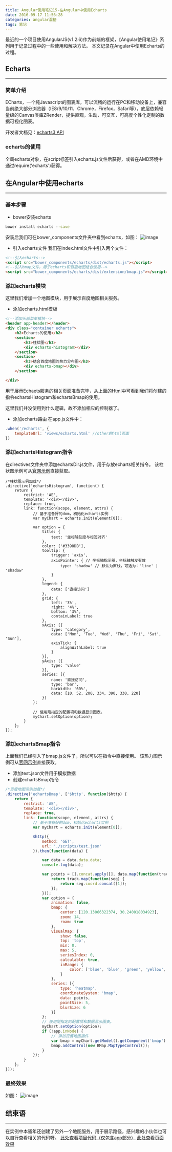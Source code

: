 ```yaml
---
title: Angular使用笔记15-在Angular中使用Echarts
date: 2016-09-17 11:56:28
categories: angular混搭
tags: 笔记
---
```

最近的一个项目使用AngularJS(v1.2.6)作为前端的框架，《Angular使用笔记》系列用于记录过程中的一些使用和解决方法。
本文记录在Angular中使用Echarts的过程。
<!--more-->

## Echarts
-----
### 简单介绍
ECharts，一个纯Javascript的图表库，可以流畅的运行在PC和移动设备上，兼容当前绝大部分浏览器（IE8/9/10/11，Chrome，Firefox，Safari等），底层依赖轻量级的Canvas类库ZRender，提供直观，生动，可交互，可高度个性化定制的数据可视化图表。

开发者文档见：[echarts3 API](http://echarts.baidu.com/api.html#echarts)

### echarts的使用
全局echarts对象，在script标签引入echarts.js文件后获得，或者在AMD环境中通过require('echarts')获得。

## 在Angular中使用echarts
-----
### 基本步骤
- bower安装echarts

``` cmd
bower install echarts --save
```

安装后我们可在bower_components文件夹中看到echarts，如图：
![image](https://github-imglib-1255459943.cos.ap-chengdu.myqcloud.com/E400.tmp.png)

- 引入echarts文件
我们在index.html文件中引入两个文件：

``` html
<!--引入echarts-->
<script src="bower_components/echarts/dist/echarts.js"></script>
<!--引入bmap文件，用于echarts和百度地图结合使用-->
<script src="bower_components/echarts/dist/extension/bmap.js"></script>
```

### 添加echarts模块
这里我们增加一个地图模块，用于展示百度地图相关服务。

- 添加echarts.html模板

``` html
<!--添加头部菜单模块-->
<header app-header></header>
<div class="container echarts">
	<h2>Echarts的使用</h2>
	<section>
		<h3>柱状图</h3>
		<div echarts-histogram></div>
	</section>
	<section>
		<h3>结合百度地图的热力分布图</h3>
		<div echarts-bmap></div>
	</section>

</div>
```

用于展示Echaets服务的相关页面准备完毕，从上面的Html中可看到我们将创建的指令echartsHistogram和echartsBmap的使用。

这里我们并没使用到什么逻辑，故不添加相应的控制器了。

- 添加echarts路由
在app.js文件中：

``` javascript
.when('/echarts', {
	templateUrl: 'views/echarts.html' //other的html页面
})
```

### 添加echartsHistogram指令
在directives文件夹中添加echartsDir.js文件，用于存放echarts相关指令。
该柱状图示例可从[官网示例](http://echarts.baidu.com/demo.html#bar-tick-align)直接获取。
``` javascrpit
/*柱状图示例加载*/
.directive('echartsHistogram', function() {
    return {
        restrict: 'AE',
        template: '<div></div>',
        replace: true,
        link: function(scope, element, attrs) {
            // 基于准备好的dom，初始化echarts实例
            var myChart = echarts.init(element[0]);

            var option = {
                title: {
                    text: '坐标轴刻度与标签对齐'
                },
                color: ['#3398DB'],
                tooltip: {
                    trigger: 'axis',
                    axisPointer: { // 坐标轴指示器，坐标轴触发有效
                        type: 'shadow' // 默认为直线，可选为：'line' | 'shadow'
                    }
                },
                legend: {
                    data: ['直接访问']
                },
                grid: {
                    left: '3%',
                    right: '4%',
                    bottom: '3%',
                    containLabel: true
                },
                xAxis: [{
                    type: 'category',
                    data: ['Mon', 'Tue', 'Wed', 'Thu', 'Fri', 'Sat', 'Sun'],
                    axisTick: {
                        alignWithLabel: true
                    }
                }],
                yAxis: [{
                    type: 'value'
                }],
                series: [{
                    name: '直接访问',
                    type: 'bar',
                    barWidth: '60%',
                    data: [10, 52, 200, 334, 390, 330, 220]
                }]
            };

            // 使用刚指定的配置项和数据显示图表。
            myChart.setOption(option);
        }
    };
});
```

### 添加echartsBmap指令
上面我们已经引入了bmap.js文件了，所以可以在指令中直接使用。
该热力图示例可从[官网示例](http://echarts.baidu.com/demo.html#heatmap-bmap)直接获取。
- 添加test.json文件用于模拟数据
- 创建echartsBmap指令

``` javascript
/*百度地图示例加载*/
.directive('echartsBmap', ['$http', function($http) {
    return {
        restrict: 'AE',
        template: '<div></div>',
        replace: true,
        link: function(scope, element, attrs) {
            // 基于准备好的dom，初始化echarts实例
            var myChart = echarts.init(element[0]);

            $http({
                method: 'GET',
                url: './scripts/test.json'
            }).then(function(data) {

                var data = data.data.data;
                console.log(data);

                var points = [].concat.apply([], data.map(function(track) {
                    return track.map(function(seg) {
                        return seg.coord.concat([1]);
                    });
                }));
                var option = {
                    animation: false,
                    bmap: {
                        center: [120.13066322374, 30.240018034923],
                        zoom: 14,
                        roam: true
                    },
                    visualMap: {
                        show: false,
                        top: 'top',
                        min: 0,
                        max: 5,
                        seriesIndex: 0,
                        calculable: true,
                        inRange: {
                            color: ['blue', 'blue', 'green', 'yellow', 'red']
                        }
                    },
                    series: [{
                        type: 'heatmap',
                        coordinateSystem: 'bmap',
                        data: points,
                        pointSize: 5,
                        blurSize: 6
                    }]
                };
                // 使用刚指定的配置项和数据显示图表。
                myChart.setOption(option);
                if (!app.inNode) {
                    // 添加百度地图插件
                    var bmap = myChart.getModel().getComponent('bmap').getBMap();
                    bmap.addControl(new BMap.MapTypeControl());
                }
            });
        }
    };
}]);
```

### 最终效果
如图：
![image](https://github-imglib-1255459943.cos.ap-chengdu.myqcloud.com/365E.tmp.png)

## 结束语
-----
在实例中本骚年还创建了另外一个地图服务，用于展示路径，感兴趣的小伙伴也可以自行查看相关的代码呀。
[此处查看项目代码（仅包含app部分）](https://github.com/godbasin/godbasin.github.io/tree/blog-codes/angular-notes/15-use-echarts)
[此处查看页面效果](http://angular-notes.godbasin.com/15-use-echarts/index.html#/echarts)